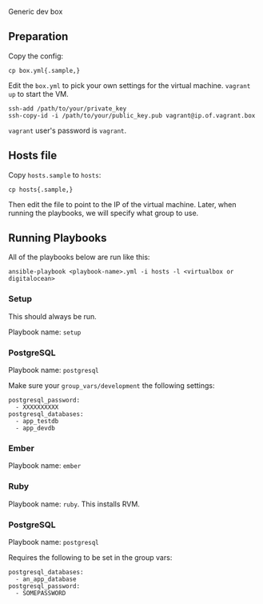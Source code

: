 Generic dev box

## Preparation

Copy the config:

```
cp box.yml{.sample,}
```

Edit the `box.yml` to pick your own settings for the virtual machine. `vagrant up` to start the VM.

```
ssh-add /path/to/your/private_key
ssh-copy-id -i /path/to/your/public_key.pub vagrant@ip.of.vagrant.box
```

`vagrant` user's password is `vagrant`.

## Hosts file

Copy `hosts.sample` to `hosts`:

```
cp hosts{.sample,}
```

Then edit the file to point to the IP of the virtual machine. Later, when running the playbooks, we will specify what group to use.

## Running Playbooks

All of the playbooks below are run like this:

```
ansible-playbook <playbook-name>.yml -i hosts -l <virtualbox or digitalocean>
```

### Setup

This should always be run.

Playbook name: `setup`

### PostgreSQL

Playbook name: `postgresql`

Make sure your `group_vars/development` the following settings:

```
postgresql_password:
  - XXXXXXXXXX
postgresql_databases:
  - app_testdb
  - app_devdb
```

### Ember

Playbook name: `ember`

### Ruby

Playbook name: `ruby`. This installs RVM.

### PostgreSQL

Playbook name: `postgresql`

Requires the following to be set in the group vars:

```
postgresql_databases:
  - an_app_database
postgresql_password:
  - SOMEPASSWORD
```

